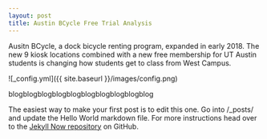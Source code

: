 ```yaml
---
layout: post
title: Austin BCycle Free Trial Analysis
---
```

Ausitn BCycle, a dock bicycle renting program, expanded in early 2018. The new 9 kiosk locations combined with a new free membership for UT Austin students is changing how students get to class from West Campus. 

![_config.yml]({{ site.baseurl }}/images/config.png)

blogblogblogblogblogblogblogblogblogblog

The easiest way to make your first post is to edit this one. Go into /_posts/ and update the Hello World markdown file. For more instructions head over to the [Jekyll Now repository](https://github.com/barryclark/jekyll-now) on GitHub.
